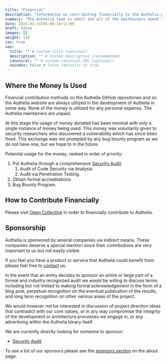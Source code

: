 ```yaml
---
title: "Financial"
description: "Information on contributing financially to the Authelia project."
summary: "The Authelia team is small and all of the maintainers spend their free time managing the project. Some may wish to contribute financially for various reasons, this page provides information about doing so."
date: 2024-03-14T06:00:14+11:00
draft: false
images: []
weight: 120
toc: true
seo:
  title: "" # custom title (optional)
  description: "" # custom description (recommended)
  canonical: "" # custom canonical URL (optional)
  noindex: false # false (default) or true
---
```


## Where the Money Is Used

Financial contribution methods on the Authelia GitHub repositories and on the Authelia website are always utilized in
the development of Authelia in some way. None of the money is utilized for any personal expense. The Authelia
maintainers are unpaid.

At this stage the usage of money donated has been minimal with only a single instance of money being used. This money
was voluntarily given to security researchers who discovered a vulnerability which has since been fixed. This exchange
was not prompted by any bug bounty program as we do not have one, but we hope to in the future.

Potential usage for the money, ranked in order of priority:

1. Put Authelia through a comprehensive [Security Audit](../../policies/security.md#help-wanted).
   1. Audit of Code Security via Analysis.
   2. Audit via Penetration Testing.
2. Obtain formal accreditations.
3. Bug Bounty Program.

## How to Contribute Financially

Please visit [Open Collective] in order to financially contribute to Authelia.

## Sponsorship

Authelia is sponsored by several companies via indirect means. These companies deserve a special mention since their
contributions are very important to us but not easily visible.

If you feel you have a product or service that Authelia could benefit from please feel free to
[contact](../../information/contact.md) us.

In the event that an entity decides to sponsor an entire or large part of a formal and industry recognized audit we
would be willing to discuss terms including but not limited to making formal acknowledgement in the form of a blog post,
perpetual recognition on the eventual publication of the results, and long term recognition on other various areas of
the project.

We would however not be interested in discussion of project direction ideas that contradict with our core values, or in
any way compromise the integrity of the development or architecture processes we engage in, or any advertising within
the Authelia binary itself.

We are currently directly looking for someone to sponsor:

* [Security Audit](../../policies/security.md#help-wanted)

To see a list of our sponsors please see the [sponsors section](../../information/about.md#sponsors) on the about page.

[Open Collective]: https://opencollective.com/authelia-sponsors
